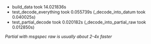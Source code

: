 - build_data took 14.021836s
- test_decode_everything took 0.055739s (_decode_into_datum took 0.040025s)
- test_partial_decode took 0.020182s (_decode_into_partial_raw took 0.012850s)

*Partial with msgspec raw is usually about 2-4x faster*
